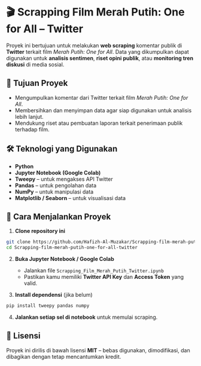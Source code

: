 # 🎬 Scrapping Film Merah Putih: One for All – Twitter

Proyek ini bertujuan untuk melakukan **web scraping** komentar publik di **Twitter** terkait film *Merah Putih: One for All*. Data yang dikumpulkan dapat digunakan untuk **analisis sentimen**, **riset opini publik**, atau **monitoring tren diskusi** di media sosial.

## 📌 Tujuan Proyek

* Mengumpulkan komentar dari Twitter terkait film *Merah Putih: One for All*.
* Membersihkan dan menyimpan data agar siap digunakan untuk analisis lebih lanjut.
* Mendukung riset atau pembuatan laporan terkait penerimaan publik terhadap film.

## 🛠️ Teknologi yang Digunakan

* **Python**
* **Jupyter Notebook (Google Colab)**
* **Tweepy** – untuk mengakses API Twitter
* **Pandas** – untuk pengolahan data
* **NumPy** – untuk manipulasi data
* **Matplotlib / Seaborn** – untuk visualisasi data

## 🚀 Cara Menjalankan Proyek

1. **Clone repository ini**

```bash
git clone https://github.com/Hafizh-Al-Muzakar/Scrapping-film-merah-putih-one-for-all-twitter.git
cd Scrapping-film-merah-putih-one-for-all-twitter
```

2. **Buka Jupyter Notebook / Google Colab**

   * Jalankan file `Scrapping_Film_Merah_Putih_Twitter.ipynb`
   * Pastikan kamu memiliki **Twitter API Key** dan **Access Token** yang valid.

3. **Install dependensi** (jika belum)

```bash
pip install tweepy pandas numpy 
```

4. **Jalankan setiap sel di notebook** untuk memulai scraping.

## 📄 Lisensi

Proyek ini dirilis di bawah lisensi **MIT** – bebas digunakan, dimodifikasi, dan dibagikan dengan tetap mencantumkan kredit.

